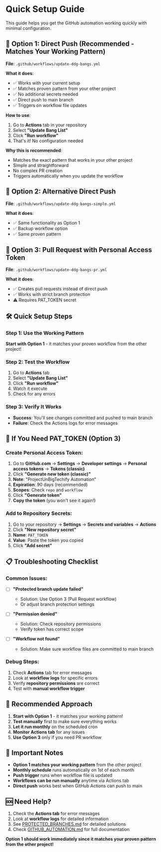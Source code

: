 # Quick Setup Guide

This guide helps you get the GitHub automation working quickly with minimal configuration.

## 🚀 **Option 1: Direct Push (Recommended - Matches Your Working Pattern)**

**File**: `.github/workflows/update-ddg-bangs.yml`

**What it does**:
- ✅ Works with your current setup
- ✅ Matches proven pattern from your other project
- ✅ No additional secrets needed
- ✅ Direct push to main branch
- ✅ Triggers on workflow file updates

**How to use**:
1. Go to **Actions** tab in your repository
2. Select **"Update Bang List"**
3. Click **"Run workflow"**
4. That's it! No configuration needed

**Why this is recommended**:
- Matches the exact pattern that works in your other project
- Simple and straightforward
- No complex PR creation
- Triggers automatically when you update the workflow

## 🔄 **Option 2: Alternative Direct Push**

**File**: `.github/workflows/update-ddg-bangs-simple.yml`

**What it does**:
- ✅ Same functionality as Option 1
- ✅ Backup workflow option
- ✅ Same proven pattern

## 🔑 **Option 3: Pull Request with Personal Access Token**

**File**: `.github/workflows/update-ddg-bangs-pr.yml`

**What it does**:
- ✅ Creates pull requests instead of direct push
- ✅ Works with strict branch protection
- ⚠️ Requires PAT_TOKEN secret

## 🛠️ **Quick Setup Steps**

### **Step 1: Use the Working Pattern**

**Start with Option 1** - it matches your proven workflow from the other project!

### **Step 2: Test the Workflow**

1. Go to **Actions** tab
2. Select **"Update Bang List"**
3. Click **"Run workflow"**
4. Watch it execute
5. Check for any errors

### **Step 3: Verify It Works**

- **Success**: You'll see changes committed and pushed to main branch
- **Failure**: Check the Actions logs for error messages

## 🔧 **If You Need PAT_TOKEN (Option 3)**

### **Create Personal Access Token**:
1. Go to **GitHub.com** → **Settings** → **Developer settings** → **Personal access tokens** → **Tokens (classic)**
2. Click **"Generate new token (classic)"**
3. **Note**: "ProjectUnBigTechify Automation"
4. **Expiration**: 90 days (recommended)
5. **Scopes**: Check `repo` and `workflow`
6. Click **"Generate token"**
7. **Copy the token** (you won't see it again!)

### **Add to Repository Secrets**:
1. Go to your repository → **Settings** → **Secrets and variables** → **Actions**
2. Click **"New repository secret"**
3. **Name**: `PAT_TOKEN`
4. **Value**: Paste the token you copied
5. Click **"Add secret"**

## 📋 **Troubleshooting Checklist**

### **Common Issues**:

- [ ] **"Protected branch update failed"**
  - Solution: Use Option 3 (Pull Request workflow)
  - Or adjust branch protection settings

- [ ] **"Permission denied"**
  - Solution: Check repository permissions
  - Verify token has correct scope

- [ ] **"Workflow not found"**
  - Solution: Make sure workflow files are committed to main branch

### **Debug Steps**:
1. Check **Actions** tab for error messages
2. Look at **workflow logs** for specific errors
3. Verify **repository permissions** are correct
4. Test with **manual workflow trigger**

## 🎯 **Recommended Approach**

1. **Start with Option 1** - it matches your working pattern!
2. **Test manually** first to make sure everything works
3. **Let it run monthly** on the scheduled cron
4. **Monitor Actions tab** for any issues
5. **Use Option 3** only if you need PR workflow

## 🚨 **Important Notes**

- **Option 1 matches your working pattern** from the other project
- **Monthly schedule** runs automatically on 1st of each month
- **Push trigger** runs when workflow file is updated
- **Workflows can be run manually** anytime via Actions tab
- **Direct push** works best when GitHub Actions can push to main

## 🆘 **Need Help?**

1. Check the **Actions tab** for error messages
2. Look at **workflow logs** for detailed information
3. See [PROTECTED_BRANCHES.md](PROTECTED_BRANCHES.md) for detailed solutions
4. Check [GITHUB_AUTOMATION.md](GITHUB_AUTOMATION.md) for full documentation

**Option 1 should work immediately since it matches your proven pattern from the other project!**
